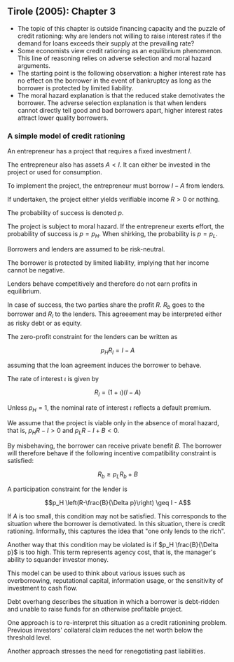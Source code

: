 ## Tirole (2005): Chapter 3

- The topic of this chapter is outside financing capacity and the puzzle of credit rationing: why are lenders not willing to raise interest rates if the demand for loans exceeds their supply at the prevailing rate?
- Some economists view credit rationing as an equilibrium phenomenon. This line of reasoning relies on adverse selection and moral hazard arguments. 
- The starting point is the following observation: a higher interest rate has no effect on the borrower in the event of bankruptcy as long as the borrower is protected by limited liability.
- The moral hazard explanation is that the reduced stake demotivates the borrower. The adverse selection explanation is that when lenders cannot directly tell good and bad borrowers apart, higher interest rates attract lower quality borrowers.

### A simple model of credit rationing

An entrepreneur has a project that requires a fixed investment $I$. 

The entrepreneur also has assets $A < I$. It can either be invested in the project or used for consumption.

To implement the project, the entrepreneur must borrow $I-A$ from lenders.

If undertaken, the project either yields verifiable income $R>0$ or nothing.

The probability of success is denoted $p$. 

The project is subject to moral hazard. If the entrepreneur exerts effort, the probability of success is $p=p_{H}$. When shirking, the probability is $p=p_{L}$.

Borrowers and lenders are assumed to be risk-neutral.

The borrower is protected by limited liability, implying that her income cannot be negative.

Lenders behave competitively and therefore do not earn profits in equilibrium.

In case of success, the two parties share the profit $R$. $R_b$ goes to the borrower and $R_l$ to the lenders. This agreeement may be interpreted either as risky debt or as equity.

The zero-profit constraint for the lenders can be written as 

$$p_H R_l = I - A$$

assuming that the loan agreement induces the borrower to behave.

The rate of interest $\iota$ is given by  

$$R_l = \left(1+\iota\right)\left(I-A\right)$$

Unless $p_H=1$, the nominal rate of interest $\iota$ reflects a default premium.

We assume that the project is viable only in the absence of moral hazard, that is, $p_{H}R-I>0$ and $p_{L}R-I+B<0$.

By misbehaving, the borrower can receive private benefit $B$. The borrower will therefore behave if the following incentive compatibility constraint is satisfied:

$$R_b \geq p_L R_b + B$$

A participation constraint for the lender is 

$$p_H \left(R-\frac{B}{\Delta p}\right) \geq I - A$$

If $A$ is too small, this condition may not be satisfied. This corresponds to the situation where the borrower is demotivated. In this situation, there is credit rationing. Informally, this captures the idea that "one only lends to the rich".

Another way that this condition may be violated is if $p_H \frac{B}{\Delta p}$ is too high. This term represents agency cost, that is, the manager's ability to squander investor money.  

This model can be used to think about various issues such as overborrowing, reputational capital, information usage, or the sensitivity of investment to cash flow. 

Debt overhang describes the situation in which a borrower is debt-ridden and unable to raise funds for an otherwise profitable project.

One approach is to re-interpret this situation as a credit rationining problem. Previous investors' collateral claim reduces the net worth below the threshold level.

Another approach stresses the need for renegotiating past liabilities.
